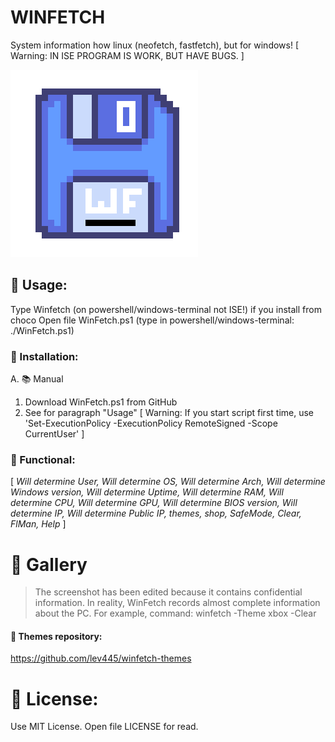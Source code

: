 # WINFETCH
System information how linux (neofetch, fastfetch), but for windows!
[ Warning: IN ISE PROGRAM IS WORK, BUT HAVE BUGS. ]

![WinFetch Logo](diskette.png)

## 🎈 Usage:
Type Winfetch (on powershell/windows-terminal not ISE!) if you install from choco
Open file WinFetch.ps1 (type in powershell/windows-terminal: ./WinFetch.ps1)

### 🍕 Installation:
A. 📚 Manual
1. Download WinFetch.ps1 from GitHub
2. See for paragraph "Usage"
[ Warning: If you start script first time, use 'Set-ExecutionPolicy -ExecutionPolicy RemoteSigned -Scope CurrentUser' ]

### 🎨 Functional:

[ *Will determine User,
Will determine OS,
Will determine Arch,
Will determine Windows version,
Will determine Uptime,
Will determine RAM,
Will determine CPU,
Will determine GPU,
Will determine BIOS version,
Will determine IP,
Will determine Public IP, themes, shop, SafeMode, Clear, FlMan, Help* ]

# 🎥 Gallery 



> The screenshot has been edited because it contains confidential information. In reality, WinFetch records almost complete information about the PC.
> For example, command: winfetch -Theme xbox -Clear


#### 🎃 Themes repository:
https://github.com/lev445/winfetch-themes

# 📃 License:
Use MIT License. Open file LICENSE for read.
